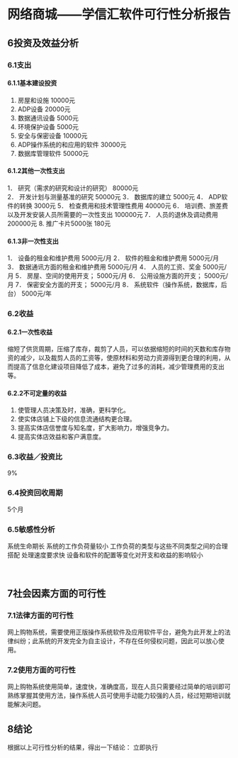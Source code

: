 # 网络商城——学信汇软件可行性分析报告
## 6投资及效益分析
### 6.1支出

#### 6.1.1基本建设投资
1.	房屋和设施                   10000元
2.	ADP设备                     20000元
3.	数据通讯设备                  5000元
4.	环境保护设备                  5000元 
5.	安全与保密设备                10000元
6.	ADP操作系统的和应用的软件       30000元
7.	数据库管理软件                50000元
#### 6.1.2其他一次性支出
1．	研究（需求的研究和设计的研究）   80000元     
2．	开发计划与测量基准的研究        50000元
3．	数据库的建立                  5000元
4．	ADP软件的转换                3000元
5．	检查费用和技术管理性费用         40000元
6．	培训费、旅差费以及开发安装人员所需要的一次性支出      100000元
7．	人员的退休及调动费用            200000元
8.  推广卡片5000张                180元
#### 6.1.3非一次性支出
1．	设备的租金和维护费用              5000元/月
2．	软件的租金和维护费用              5000元/月
3．	数据通讯方面的租金和维护费用       5000元/月
4．	人员的工资、奖金                 5000元/月 
5．	房屋、空间的使用开支；            5000元/月
6．	公用设施方面的开支；              5000元/月
7．	保密安全方面的开支；              5000元/月
8．	系统软件（操作系统，数据库，后台）   5000元/年

### 6.2收益

#### 6.2.1一次性收益
缩短了供货周期，压缩了库存，裁剪了人员，可以依据缩短的时间的天数和库存物资的减少，以及裁剪人员的工资等，使原材料和劳动力资源得到更合理的利用，从而提高了信息化建设项目降低了成本，避免了过多的消耗，减少管理费用的支出等。
#### 6.2.2不可定量的收益
1. 使管理人员决策及时，准确，更科学化。
2. 使实体店铺上下级的信息流通结构更合理。
3. 提高实体店信誉度与知名度，扩大影响力，增强竞争力。
4. 提高实体店效益和客户满意度。
### 6.3收益／投资比
9%
### 6.4投资回收周期
5个月
### 6.5敏感性分析
系统生命期长
系统的工作负荷量较小
工作负荷的类型与这些不同类型之间的合理搭配
处理速度要求快
设备和软件的配置等变化对开支和收益的影响较小



<br>

## 7社会因素方面的可行性
### 7.1法律方面的可行性
网上购物系统，需要使用正版操作系统软件及应用软件平台，避免为此开发上的法律纠纷；此系统的开发完全为自主设计，不存在任何侵权问题，因此可以放心使用。
### 7.2使用方面的可行性
网上购物系统使用简单，速度快，准确度高，现在人员只需要经过简单的培训即可熟练掌握其使用方法，操作系统人员可使用手动能力较强的人员，经过短期培训就能解决问题。
<br>


## 8结论
根据以上可行性分析的结果，得出一下结论：
立即执行
